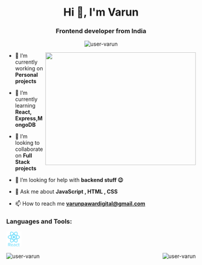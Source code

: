 <h1 align="center">Hi 👋, I'm Varun</h1>
<h3 align="center">Frontend developer from India</h3>

<p align="center" > <img src="https://komarev.com/ghpvc/?username=user-varun&label=Profile%20views&color=0e75b6&style=flat" alt="user-varun" /> </p>
<!--
<img  align="right" src="https://c.tenor.com/mGgWY8RkgYMAAAAC/hello-world.gif"> --> 

<img  align="right" height='300px' width='400px' src="https://media.giphy.com/media/3o7TKMt1VVNkHV2PaE/giphy.gif">

- 🔭 I’m currently working on **Personal projects**

- 🌱 I’m currently learning **React, Express,MongoDB**

- 👯 I’m looking to collaborate on **Full Stack projects**

- 🤝 I’m looking for help with **backend stuff 😉**

- 💬 Ask me about **JavaScript , HTML , CSS**

- 📫 How to reach me **varunpawardigital@gmail.com**




<h3 align="left">Languages and Tools:</h3>
<p align="left">  </a> <a href="https://reactjs.org/" target="_blank" rel="noreferrer"> <img src="https://raw.githubusercontent.com/devicons/devicon/master/icons/react/react-original-wordmark.svg" alt="react" width="40" height="40"/> </a> </p>



  
<p ><img  align="left" src="https://github-readme-stats.vercel.app/api/top-langs?username=user-varun&show_icons=true&locale=en&layout=compact" alt="user-varun" /></p>

<p ><img  align="right" src="https://github-readme-streak-stats.herokuapp.com/?user=user-varun" alt="user-varun" /></p>




